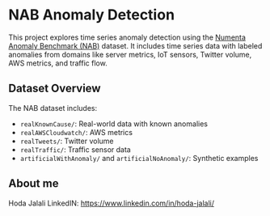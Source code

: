 # NAB Anomaly Detection

This project explores time series anomaly detection using the [Numenta Anomaly Benchmark (NAB)](https://numenta.org/nab/) dataset. 
It includes time series data with labeled anomalies from domains like server metrics, IoT sensors, Twitter volume, AWS metrics, and traffic flow.

## Dataset Overview

The NAB dataset includes:
- `realKnownCause/`: Real-world data with known anomalies
- `realAWSCloudwatch/`: AWS metrics
- `realTweets/`: Twitter volume
- `realTraffic/`: Traffic sensor data
- `artificialWithAnomaly/` and `artificialNoAnomaly/`: Synthetic examples

## About me
Hoda Jalali
LinkedIN: https://www.linkedin.com/in/hoda-jalali/
